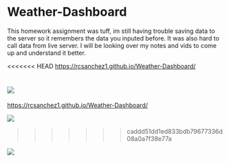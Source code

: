 # Weather-Dashboard
 
 This homework assignment was tuff, im still having trouble saving data to the server so it remembers the data you inputed before. It was also hard to call data from live server. I will be looking over my notes and vids to come up and understand it better.
 
<<<<<<< HEAD
 https://rcsanchez1.github.io/Weather-Dashboard/


 ![](screenshot1.png)
=======
 
 https://rcsanchez1.github.io/Weather-Dashboard/


 ![](Screenshot1.png)
 
>>>>>>> caddd51dd1ed833bdb79677336d08a0a7f38e77a

 ![](screenshot2.png)

 
 
 
 





 
 



